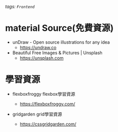###### tags: `Frontend`

# material Source(免費資源)

* unDraw - Open source illustrations for any idea
    * https://undraw.co
* Beautiful Free Images & Pictures | Unsplash
    * https://unsplash.com

# 學習資源

* flexboxfroggy flexbox學習資源
    * https://flexboxfroggy.com/

* gridgarden grid學習資源
    * https://cssgridgarden.com/